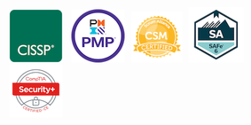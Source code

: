 

[![CISSP](certified-information-systems-security-professional-cissp.png)](https://www.credly.com/badges/f71df31c-97aa-4ce3-aae6-3024c807a8e5/public_url)&nbsp;&nbsp;&nbsp;&nbsp;[![PMP](project-management-professional-pmp.png)](https://www.credly.com/badges/6e3cf765-88ef-4b38-a2f1-6c60b989a857/public_url)&nbsp;&nbsp;&nbsp;[![CSM](badge-7227.png)](https://bcert.me/syuxefzum)&nbsp;&nbsp;&nbsp;[![SAFe6](certified-safe-6-agilist-100.png)](https://www.credly.com/badges/fa89de32-a277-4841-b618-2a4e2a27e81e/public_url)&nbsp;&nbsp;&nbsp;[![Security+](comptia-security-ce-certification.png)](https://www.credly.com/badges/fc684f47-3a36-4e34-829e-05afc182c690/public_url)
